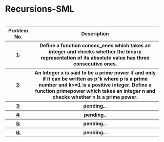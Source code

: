 # Recursions-SML
<h1></h1>
<table>
 <tr>
  <th>Problem No.</th>
  <th>Description</th>
  </tr>
 <tr> 
<th><a href="https://github.com/divyang2401/Recursions-Functional-Programming/blob/master/P_2.txt"> 1: </a></th>
  <th>Define a function consec_ones which takes an integer and checks whether the binary representation of its absolute value has three consecutive ones.</th>
</tr>
<tr> 
<th><a href="https://github.com/divyang2401/Recursions-Functional-Programming/blob/master/P_1.txt"> 2:</a></th>
  <th>An Integer x is said to be a prime power if and only if it can be written as p^k where p is a prime number and k>=1 is a positive integer. Define a function primepower which takes an integer n and checks whether n is a prime power.</th>
</tr>
<tr> 
<th><a href="https://github.com/divyang2401/Recursions-Functional-Programming/blob/master/P_3.txt"> 3:</a></th>
  <th>pending...</th>
</tr>
<tr> 
<th><a href="https://github.com/divyang2401/Recursions-Functional-Programming/blob/master/P_4.txt"> 4: </a></th>
  <th>pending..</th>
</tr>
<tr> 
<th><a href="https://github.com/divyang2401/Recursions-Functional-Programming/blob/master/P_5.txt"> 5: </a></th>
  <th>pending...</th>
</tr>
<tr> 
<th><a href="https://github.com/divyang2401/Recursions-Functional-Programming/blob/master/Hw6.sml"> 6:</a></th>
  <th>pending...</th>
</tr>
</table>  
